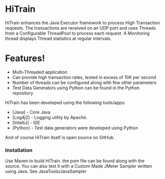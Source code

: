 # HiTrain

HiTrain enhances the Java Executor framework to process High Transaction requests.  The transactions are received on an UDP port and uses Threads from a Configurable ThreadPool to process each request. A Monitoring thread displays Thread statistics at regular intervals.

# Features!

  - Multi-Threaded application
  - Can provide high transaction rates, tested in excess of 10K per second
  - Number of threads can be configured along with few other parameters
  - Test Data Generators using Python can be found in the Python repository

HiTrain has been developed using the following tools/apps:

* [Java] - Core Java 
* [Log4j2] - Logging utility by Apache.
* [IntelliJ] - IDE
* [Python] - Test data generators were developed using Python

And of course HiTrain itself is open source on GitHub.

### Installation

Use Maven to build HiTrain.  the pom file can be found along with the source.
You can also test it with a Custom Made JMeter Sampler written using Java.  See JavaTools/JavaSampler


